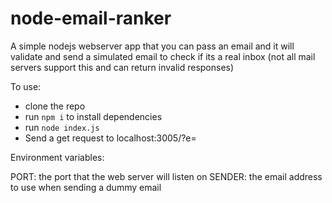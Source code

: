 # node-email-ranker

A simple nodejs webserver app that you can pass an email and it will validate and send a simulated email
to check if its a real inbox (not all mail servers support this and can return invalid responses)

To use:

- clone the repo
- run ```npm i``` to install dependencies
- run ```node index.js```
- Send a get request to localhost:3005/?e=<EMAIL ADDRESS>

Environment variables:

PORT:   the port that the web server will listen on
SENDER: the email address to use when sending a dummy email